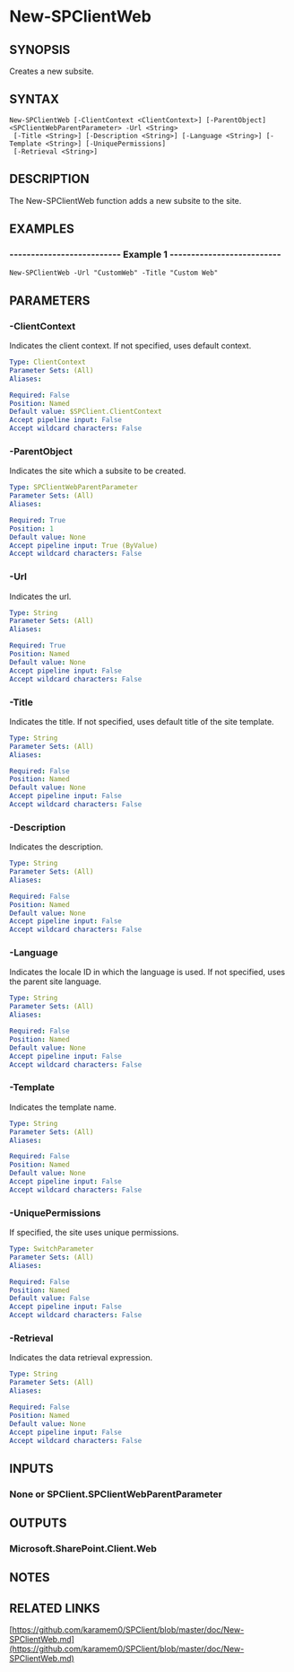 # New-SPClientWeb

## SYNOPSIS
Creates a new subsite.

## SYNTAX

```
New-SPClientWeb [-ClientContext <ClientContext>] [-ParentObject] <SPClientWebParentParameter> -Url <String>
 [-Title <String>] [-Description <String>] [-Language <String>] [-Template <String>] [-UniquePermissions]
 [-Retrieval <String>]
```

## DESCRIPTION
The New-SPClientWeb function adds a new subsite to the site.

## EXAMPLES

### -------------------------- Example 1 --------------------------
```
New-SPClientWeb -Url "CustomWeb" -Title "Custom Web"
```

## PARAMETERS

### -ClientContext
Indicates the client context.
If not specified, uses default context.

```yaml
Type: ClientContext
Parameter Sets: (All)
Aliases: 

Required: False
Position: Named
Default value: $SPClient.ClientContext
Accept pipeline input: False
Accept wildcard characters: False
```

### -ParentObject
Indicates the site which a subsite to be created.

```yaml
Type: SPClientWebParentParameter
Parameter Sets: (All)
Aliases: 

Required: True
Position: 1
Default value: None
Accept pipeline input: True (ByValue)
Accept wildcard characters: False
```

### -Url
Indicates the url.

```yaml
Type: String
Parameter Sets: (All)
Aliases: 

Required: True
Position: Named
Default value: None
Accept pipeline input: False
Accept wildcard characters: False
```

### -Title
Indicates the title.
If not specified, uses default title of the site template.

```yaml
Type: String
Parameter Sets: (All)
Aliases: 

Required: False
Position: Named
Default value: None
Accept pipeline input: False
Accept wildcard characters: False
```

### -Description
Indicates the description.

```yaml
Type: String
Parameter Sets: (All)
Aliases: 

Required: False
Position: Named
Default value: None
Accept pipeline input: False
Accept wildcard characters: False
```

### -Language
Indicates the locale ID in which the language is used.
If not specified, uses the parent site language.

```yaml
Type: String
Parameter Sets: (All)
Aliases: 

Required: False
Position: Named
Default value: None
Accept pipeline input: False
Accept wildcard characters: False
```

### -Template
Indicates the template name.

```yaml
Type: String
Parameter Sets: (All)
Aliases: 

Required: False
Position: Named
Default value: None
Accept pipeline input: False
Accept wildcard characters: False
```

### -UniquePermissions
If specified, the site uses unique permissions.

```yaml
Type: SwitchParameter
Parameter Sets: (All)
Aliases: 

Required: False
Position: Named
Default value: False
Accept pipeline input: False
Accept wildcard characters: False
```

### -Retrieval
Indicates the data retrieval expression.

```yaml
Type: String
Parameter Sets: (All)
Aliases: 

Required: False
Position: Named
Default value: None
Accept pipeline input: False
Accept wildcard characters: False
```

## INPUTS

### None or SPClient.SPClientWebParentParameter

## OUTPUTS

### Microsoft.SharePoint.Client.Web

## NOTES

## RELATED LINKS

[https://github.com/karamem0/SPClient/blob/master/doc/New-SPClientWeb.md](https://github.com/karamem0/SPClient/blob/master/doc/New-SPClientWeb.md)

